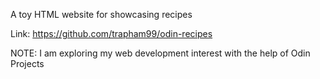 A toy HTML website for showcasing recipes 

Link: https://github.com/trapham99/odin-recipes

NOTE: I am exploring my web development interest with the help of Odin Projects
